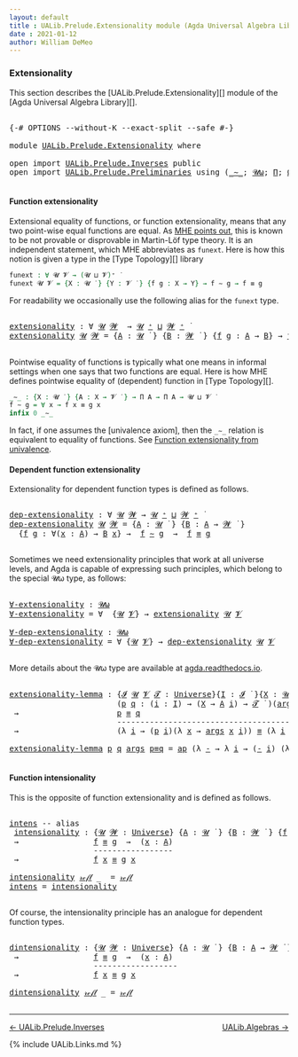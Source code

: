 ```yaml
---
layout: default
title : UALib.Prelude.Extensionality module (Agda Universal Algebra Library)
date : 2021-01-12
author: William DeMeo
---
```



### <a id="extensionality">Extensionality</a>

This section describes the [UALib.Prelude.Extensionality][] module of the [Agda Universal Algebra Library][].

<pre class="Agda">

<a id="316" class="Symbol">{-#</a> <a id="320" class="Keyword">OPTIONS</a> <a id="328" class="Pragma">--without-K</a> <a id="340" class="Pragma">--exact-split</a> <a id="354" class="Pragma">--safe</a> <a id="361" class="Symbol">#-}</a>

<a id="366" class="Keyword">module</a> <a id="373" href="UALib.Prelude.Extensionality.html" class="Module">UALib.Prelude.Extensionality</a> <a id="402" class="Keyword">where</a>

<a id="409" class="Keyword">open</a> <a id="414" class="Keyword">import</a> <a id="421" href="UALib.Prelude.Inverses.html" class="Module">UALib.Prelude.Inverses</a> <a id="444" class="Keyword">public</a>
<a id="451" class="Keyword">open</a> <a id="456" class="Keyword">import</a> <a id="463" href="UALib.Prelude.Preliminaries.html" class="Module">UALib.Prelude.Preliminaries</a> <a id="491" class="Keyword">using</a> <a id="497" class="Symbol">(</a><a id="498" href="MGS-MLTT.html#6747" class="Function Operator">_∼_</a><a id="501" class="Symbol">;</a> <a id="503" href="universes.html#580" class="Primitive">𝓤ω</a><a id="505" class="Symbol">;</a> <a id="507" href="MGS-MLTT.html#3562" class="Function">Π</a><a id="508" class="Symbol">;</a> <a id="510" href="MGS-Powerset.html#2893" class="Function">Ω</a><a id="511" class="Symbol">;</a> <a id="513" href="MGS-Powerset.html#4551" class="Function">𝓟</a><a id="514" class="Symbol">;</a> <a id="516" href="MGS-Powerset.html#5497" class="Function">⊆-refl-consequence</a><a id="534" class="Symbol">;</a> <a id="536" href="UALib.Prelude.Preliminaries.html#6269" class="Function Operator">_∈₀_</a><a id="540" class="Symbol">;</a> <a id="542" href="UALib.Prelude.Preliminaries.html#6282" class="Function Operator">_⊆₀_</a><a id="546" class="Symbol">;</a> <a id="548" href="MGS-Powerset.html#2957" class="Function Operator">_holds</a><a id="554" class="Symbol">)</a> <a id="556" class="Keyword">public</a>

</pre>




#### <a id="function-extensionality">Function extensionality</a>

Extensional equality of functions, or function extensionality, means that any two point-wise equal functions are equal. As [MHE points out](https://www.cs.bham.ac.uk/~mhe/HoTT-UF-in-Agda-Lecture-Notes/HoTT-UF-Agda.html#funextfromua), this is known to be not provable or disprovable in Martin-Löf type theory. It is an independent statement, which MHE abbreviates as `funext`.  Here is how this notion is given a type in the [Type Topology][] library

```agda
funext : ∀ 𝓤 𝓥 → (𝓤 ⊔ 𝓥)⁺ ̇
funext 𝓤 𝓥 = {X : 𝓤 ̇ } {Y : 𝓥 ̇ } {f g : X → Y} → f ∼ g → f ≡ g
```

For readability we occasionally use the following alias for the `funext` type.

<pre class="Agda">

<a id="extensionality"></a><a id="1296" href="UALib.Prelude.Extensionality.html#1296" class="Function">extensionality</a> <a id="1311" class="Symbol">:</a> <a id="1313" class="Symbol">∀</a> <a id="1315" href="UALib.Prelude.Extensionality.html#1315" class="Bound">𝓤</a> <a id="1317" href="UALib.Prelude.Extensionality.html#1317" class="Bound">𝓦</a>  <a id="1320" class="Symbol">→</a> <a id="1322" href="UALib.Prelude.Extensionality.html#1315" class="Bound">𝓤</a> <a id="1324" href="universes.html#527" class="Primitive Operator">⁺</a> <a id="1326" href="Agda.Primitive.html#636" class="Primitive Operator">⊔</a> <a id="1328" href="UALib.Prelude.Extensionality.html#1317" class="Bound">𝓦</a> <a id="1330" href="universes.html#527" class="Primitive Operator">⁺</a> <a id="1332" href="universes.html#758" class="Function Operator">̇</a>
<a id="1334" href="UALib.Prelude.Extensionality.html#1296" class="Function">extensionality</a> <a id="1349" href="UALib.Prelude.Extensionality.html#1349" class="Bound">𝓤</a> <a id="1351" href="UALib.Prelude.Extensionality.html#1351" class="Bound">𝓦</a> <a id="1353" class="Symbol">=</a> <a id="1355" class="Symbol">{</a><a id="1356" href="UALib.Prelude.Extensionality.html#1356" class="Bound">A</a> <a id="1358" class="Symbol">:</a> <a id="1360" href="UALib.Prelude.Extensionality.html#1349" class="Bound">𝓤</a> <a id="1362" href="universes.html#758" class="Function Operator">̇</a> <a id="1364" class="Symbol">}</a> <a id="1366" class="Symbol">{</a><a id="1367" href="UALib.Prelude.Extensionality.html#1367" class="Bound">B</a> <a id="1369" class="Symbol">:</a> <a id="1371" href="UALib.Prelude.Extensionality.html#1351" class="Bound">𝓦</a> <a id="1373" href="universes.html#758" class="Function Operator">̇</a> <a id="1375" class="Symbol">}</a> <a id="1377" class="Symbol">{</a><a id="1378" href="UALib.Prelude.Extensionality.html#1378" class="Bound">f</a> <a id="1380" href="UALib.Prelude.Extensionality.html#1380" class="Bound">g</a> <a id="1382" class="Symbol">:</a> <a id="1384" href="UALib.Prelude.Extensionality.html#1356" class="Bound">A</a> <a id="1386" class="Symbol">→</a> <a id="1388" href="UALib.Prelude.Extensionality.html#1367" class="Bound">B</a><a id="1389" class="Symbol">}</a> <a id="1391" class="Symbol">→</a> <a id="1393" href="UALib.Prelude.Extensionality.html#1378" class="Bound">f</a> <a id="1395" href="MGS-MLTT.html#6747" class="Function Operator">∼</a> <a id="1397" href="UALib.Prelude.Extensionality.html#1380" class="Bound">g</a> <a id="1399" class="Symbol">→</a> <a id="1401" href="UALib.Prelude.Extensionality.html#1378" class="Bound">f</a> <a id="1403" href="UALib.Prelude.Preliminaries.html#5556" class="Datatype Operator">≡</a> <a id="1405" href="UALib.Prelude.Extensionality.html#1380" class="Bound">g</a>

</pre>

Pointwise equality of functions is typically what one means in informal settings when one says that two functions are equal.  Here is how MHE defines pointwise equality of (dependent) function in [Type Topology][].

```agda
_∼_ : {X : 𝓤 ̇ } {A : X → 𝓥 ̇ } → Π A → Π A → 𝓤 ⊔ 𝓥 ̇
f ∼ g = ∀ x → f x ≡ g x
infix 0 _∼_
```

In fact, if one assumes the [univalence axiom], then the `_∼_` relation is equivalent to equality of functions.  See [Function extensionality from univalence](https://www.cs.bham.ac.uk/~mhe/HoTT-UF-in-Agda-Lecture-Notes/HoTT-UF-Agda.html#funextfromua).





#### <a id="dependent-function-extensionality">Dependent function extensionality</a>

Extensionality for dependent function types is defined as follows.

<pre class="Agda">

<a id="dep-extensionality"></a><a id="2165" href="UALib.Prelude.Extensionality.html#2165" class="Function">dep-extensionality</a> <a id="2184" class="Symbol">:</a> <a id="2186" class="Symbol">∀</a> <a id="2188" href="UALib.Prelude.Extensionality.html#2188" class="Bound">𝓤</a> <a id="2190" href="UALib.Prelude.Extensionality.html#2190" class="Bound">𝓦</a> <a id="2192" class="Symbol">→</a> <a id="2194" href="UALib.Prelude.Extensionality.html#2188" class="Bound">𝓤</a> <a id="2196" href="universes.html#527" class="Primitive Operator">⁺</a> <a id="2198" href="Agda.Primitive.html#636" class="Primitive Operator">⊔</a> <a id="2200" href="UALib.Prelude.Extensionality.html#2190" class="Bound">𝓦</a> <a id="2202" href="universes.html#527" class="Primitive Operator">⁺</a> <a id="2204" href="universes.html#758" class="Function Operator">̇</a>
<a id="2206" href="UALib.Prelude.Extensionality.html#2165" class="Function">dep-extensionality</a> <a id="2225" href="UALib.Prelude.Extensionality.html#2225" class="Bound">𝓤</a> <a id="2227" href="UALib.Prelude.Extensionality.html#2227" class="Bound">𝓦</a> <a id="2229" class="Symbol">=</a> <a id="2231" class="Symbol">{</a><a id="2232" href="UALib.Prelude.Extensionality.html#2232" class="Bound">A</a> <a id="2234" class="Symbol">:</a> <a id="2236" href="UALib.Prelude.Extensionality.html#2225" class="Bound">𝓤</a> <a id="2238" href="universes.html#758" class="Function Operator">̇</a> <a id="2240" class="Symbol">}</a> <a id="2242" class="Symbol">{</a><a id="2243" href="UALib.Prelude.Extensionality.html#2243" class="Bound">B</a> <a id="2245" class="Symbol">:</a> <a id="2247" href="UALib.Prelude.Extensionality.html#2232" class="Bound">A</a> <a id="2249" class="Symbol">→</a> <a id="2251" href="UALib.Prelude.Extensionality.html#2227" class="Bound">𝓦</a> <a id="2253" href="universes.html#758" class="Function Operator">̇</a> <a id="2255" class="Symbol">}</a>
  <a id="2259" class="Symbol">{</a><a id="2260" href="UALib.Prelude.Extensionality.html#2260" class="Bound">f</a> <a id="2262" href="UALib.Prelude.Extensionality.html#2262" class="Bound">g</a> <a id="2264" class="Symbol">:</a> <a id="2266" class="Symbol">∀(</a><a id="2268" href="UALib.Prelude.Extensionality.html#2268" class="Bound">x</a> <a id="2270" class="Symbol">:</a> <a id="2272" href="UALib.Prelude.Extensionality.html#2232" class="Bound">A</a><a id="2273" class="Symbol">)</a> <a id="2275" class="Symbol">→</a> <a id="2277" href="UALib.Prelude.Extensionality.html#2243" class="Bound">B</a> <a id="2279" href="UALib.Prelude.Extensionality.html#2268" class="Bound">x</a><a id="2280" class="Symbol">}</a> <a id="2282" class="Symbol">→</a>  <a id="2285" href="UALib.Prelude.Extensionality.html#2260" class="Bound">f</a> <a id="2287" href="MGS-MLTT.html#6747" class="Function Operator">∼</a> <a id="2289" href="UALib.Prelude.Extensionality.html#2262" class="Bound">g</a>  <a id="2292" class="Symbol">→</a>  <a id="2295" href="UALib.Prelude.Extensionality.html#2260" class="Bound">f</a> <a id="2297" href="UALib.Prelude.Preliminaries.html#5556" class="Datatype Operator">≡</a> <a id="2299" href="UALib.Prelude.Extensionality.html#2262" class="Bound">g</a>

</pre>

Sometimes we need extensionality principles that work at all universe levels, and Agda is capable of expressing such principles, which belong to the special 𝓤ω type, as follows:

<pre class="Agda">

<a id="∀-extensionality"></a><a id="2507" href="UALib.Prelude.Extensionality.html#2507" class="Function">∀-extensionality</a> <a id="2524" class="Symbol">:</a> <a id="2526" href="universes.html#580" class="Primitive">𝓤ω</a>
<a id="2529" href="UALib.Prelude.Extensionality.html#2507" class="Function">∀-extensionality</a> <a id="2546" class="Symbol">=</a> <a id="2548" class="Symbol">∀</a>  <a id="2551" class="Symbol">{</a><a id="2552" href="UALib.Prelude.Extensionality.html#2552" class="Bound">𝓤</a> <a id="2554" href="UALib.Prelude.Extensionality.html#2554" class="Bound">𝓥</a><a id="2555" class="Symbol">}</a> <a id="2557" class="Symbol">→</a> <a id="2559" href="UALib.Prelude.Extensionality.html#1296" class="Function">extensionality</a> <a id="2574" href="UALib.Prelude.Extensionality.html#2552" class="Bound">𝓤</a> <a id="2576" href="UALib.Prelude.Extensionality.html#2554" class="Bound">𝓥</a>

<a id="∀-dep-extensionality"></a><a id="2579" href="UALib.Prelude.Extensionality.html#2579" class="Function">∀-dep-extensionality</a> <a id="2600" class="Symbol">:</a> <a id="2602" href="universes.html#580" class="Primitive">𝓤ω</a>
<a id="2605" href="UALib.Prelude.Extensionality.html#2579" class="Function">∀-dep-extensionality</a> <a id="2626" class="Symbol">=</a> <a id="2628" class="Symbol">∀</a> <a id="2630" class="Symbol">{</a><a id="2631" href="UALib.Prelude.Extensionality.html#2631" class="Bound">𝓤</a> <a id="2633" href="UALib.Prelude.Extensionality.html#2633" class="Bound">𝓥</a><a id="2634" class="Symbol">}</a> <a id="2636" class="Symbol">→</a> <a id="2638" href="UALib.Prelude.Extensionality.html#2165" class="Function">dep-extensionality</a> <a id="2657" href="UALib.Prelude.Extensionality.html#2631" class="Bound">𝓤</a> <a id="2659" href="UALib.Prelude.Extensionality.html#2633" class="Bound">𝓥</a>

</pre>

More details about the 𝓤ω type are available at [agda.readthedocs.io](https://agda.readthedocs.io/en/latest/language/universe-levels.html#expressions-of-kind-set).


<pre class="Agda">

<a id="extensionality-lemma"></a><a id="2854" href="UALib.Prelude.Extensionality.html#2854" class="Function">extensionality-lemma</a> <a id="2875" class="Symbol">:</a> <a id="2877" class="Symbol">{</a><a id="2878" href="UALib.Prelude.Extensionality.html#2878" class="Bound">𝓘</a> <a id="2880" href="UALib.Prelude.Extensionality.html#2880" class="Bound">𝓤</a> <a id="2882" href="UALib.Prelude.Extensionality.html#2882" class="Bound">𝓥</a> <a id="2884" href="UALib.Prelude.Extensionality.html#2884" class="Bound">𝓣</a> <a id="2886" class="Symbol">:</a> <a id="2888" href="universes.html#551" class="Postulate">Universe</a><a id="2896" class="Symbol">}{</a><a id="2898" href="UALib.Prelude.Extensionality.html#2898" class="Bound">I</a> <a id="2900" class="Symbol">:</a> <a id="2902" href="UALib.Prelude.Extensionality.html#2878" class="Bound">𝓘</a> <a id="2904" href="universes.html#758" class="Function Operator">̇</a> <a id="2906" class="Symbol">}{</a><a id="2908" href="UALib.Prelude.Extensionality.html#2908" class="Bound">X</a> <a id="2910" class="Symbol">:</a> <a id="2912" href="UALib.Prelude.Extensionality.html#2880" class="Bound">𝓤</a> <a id="2914" href="universes.html#758" class="Function Operator">̇</a> <a id="2916" class="Symbol">}{</a><a id="2918" href="UALib.Prelude.Extensionality.html#2918" class="Bound">A</a> <a id="2920" class="Symbol">:</a> <a id="2922" href="UALib.Prelude.Extensionality.html#2898" class="Bound">I</a> <a id="2924" class="Symbol">→</a> <a id="2926" href="UALib.Prelude.Extensionality.html#2882" class="Bound">𝓥</a> <a id="2928" href="universes.html#758" class="Function Operator">̇</a> <a id="2930" class="Symbol">}</a>
                       <a id="2955" class="Symbol">(</a><a id="2956" href="UALib.Prelude.Extensionality.html#2956" class="Bound">p</a> <a id="2958" href="UALib.Prelude.Extensionality.html#2958" class="Bound">q</a> <a id="2960" class="Symbol">:</a> <a id="2962" class="Symbol">(</a><a id="2963" href="UALib.Prelude.Extensionality.html#2963" class="Bound">i</a> <a id="2965" class="Symbol">:</a> <a id="2967" href="UALib.Prelude.Extensionality.html#2898" class="Bound">I</a><a id="2968" class="Symbol">)</a> <a id="2970" class="Symbol">→</a> <a id="2972" class="Symbol">(</a><a id="2973" href="UALib.Prelude.Extensionality.html#2908" class="Bound">X</a> <a id="2975" class="Symbol">→</a> <a id="2977" href="UALib.Prelude.Extensionality.html#2918" class="Bound">A</a> <a id="2979" href="UALib.Prelude.Extensionality.html#2963" class="Bound">i</a><a id="2980" class="Symbol">)</a> <a id="2982" class="Symbol">→</a> <a id="2984" href="UALib.Prelude.Extensionality.html#2884" class="Bound">𝓣</a> <a id="2986" href="universes.html#758" class="Function Operator">̇</a> <a id="2988" class="Symbol">)(</a><a id="2990" href="UALib.Prelude.Extensionality.html#2990" class="Bound">args</a> <a id="2995" class="Symbol">:</a> <a id="2997" href="UALib.Prelude.Extensionality.html#2908" class="Bound">X</a> <a id="2999" class="Symbol">→</a> <a id="3001" class="Symbol">(</a><a id="3002" href="MGS-MLTT.html#3562" class="Function">Π</a> <a id="3004" href="UALib.Prelude.Extensionality.html#2918" class="Bound">A</a><a id="3005" class="Symbol">))</a>
 <a id="3009" class="Symbol">→</a>                     <a id="3031" href="UALib.Prelude.Extensionality.html#2956" class="Bound">p</a> <a id="3033" href="UALib.Prelude.Preliminaries.html#5556" class="Datatype Operator">≡</a> <a id="3035" href="UALib.Prelude.Extensionality.html#2958" class="Bound">q</a>
                       <a id="3060" class="Comment">-------------------------------------------------------------</a>
 <a id="3123" class="Symbol">→</a>                     <a id="3145" class="Symbol">(λ</a> <a id="3148" href="UALib.Prelude.Extensionality.html#3148" class="Bound">i</a> <a id="3150" class="Symbol">→</a> <a id="3152" class="Symbol">(</a><a id="3153" href="UALib.Prelude.Extensionality.html#2956" class="Bound">p</a> <a id="3155" href="UALib.Prelude.Extensionality.html#3148" class="Bound">i</a><a id="3156" class="Symbol">)(λ</a> <a id="3160" href="UALib.Prelude.Extensionality.html#3160" class="Bound">x</a> <a id="3162" class="Symbol">→</a> <a id="3164" href="UALib.Prelude.Extensionality.html#2990" class="Bound">args</a> <a id="3169" href="UALib.Prelude.Extensionality.html#3160" class="Bound">x</a> <a id="3171" href="UALib.Prelude.Extensionality.html#3148" class="Bound">i</a><a id="3172" class="Symbol">))</a> <a id="3175" href="UALib.Prelude.Preliminaries.html#5556" class="Datatype Operator">≡</a> <a id="3177" class="Symbol">(λ</a> <a id="3180" href="UALib.Prelude.Extensionality.html#3180" class="Bound">i</a> <a id="3182" class="Symbol">→</a> <a id="3184" class="Symbol">(</a><a id="3185" href="UALib.Prelude.Extensionality.html#2958" class="Bound">q</a> <a id="3187" href="UALib.Prelude.Extensionality.html#3180" class="Bound">i</a><a id="3188" class="Symbol">)(λ</a> <a id="3192" href="UALib.Prelude.Extensionality.html#3192" class="Bound">x</a> <a id="3194" class="Symbol">→</a> <a id="3196" href="UALib.Prelude.Extensionality.html#2990" class="Bound">args</a> <a id="3201" href="UALib.Prelude.Extensionality.html#3192" class="Bound">x</a> <a id="3203" href="UALib.Prelude.Extensionality.html#3180" class="Bound">i</a><a id="3204" class="Symbol">))</a>

<a id="3208" href="UALib.Prelude.Extensionality.html#2854" class="Function">extensionality-lemma</a> <a id="3229" href="UALib.Prelude.Extensionality.html#3229" class="Bound">p</a> <a id="3231" href="UALib.Prelude.Extensionality.html#3231" class="Bound">q</a> <a id="3233" href="UALib.Prelude.Extensionality.html#3233" class="Bound">args</a> <a id="3238" href="UALib.Prelude.Extensionality.html#3238" class="Bound">p≡q</a> <a id="3242" class="Symbol">=</a> <a id="3244" href="MGS-MLTT.html#6613" class="Function">ap</a> <a id="3247" class="Symbol">(λ</a> <a id="3250" href="UALib.Prelude.Extensionality.html#3250" class="Bound">-</a> <a id="3252" class="Symbol">→</a> <a id="3254" class="Symbol">λ</a> <a id="3256" href="UALib.Prelude.Extensionality.html#3256" class="Bound">i</a> <a id="3258" class="Symbol">→</a> <a id="3260" class="Symbol">(</a><a id="3261" href="UALib.Prelude.Extensionality.html#3250" class="Bound">-</a> <a id="3263" href="UALib.Prelude.Extensionality.html#3256" class="Bound">i</a><a id="3264" class="Symbol">)</a> <a id="3266" class="Symbol">(λ</a> <a id="3269" href="UALib.Prelude.Extensionality.html#3269" class="Bound">x</a> <a id="3271" class="Symbol">→</a> <a id="3273" href="UALib.Prelude.Extensionality.html#3233" class="Bound">args</a> <a id="3278" href="UALib.Prelude.Extensionality.html#3269" class="Bound">x</a> <a id="3280" href="UALib.Prelude.Extensionality.html#3256" class="Bound">i</a><a id="3281" class="Symbol">))</a> <a id="3284" href="UALib.Prelude.Extensionality.html#3238" class="Bound">p≡q</a>

</pre>




#### <a id="function-intensionality">Function intensionality</a>

This is the opposite of function extensionality and is defined as follows.

<pre class="Agda">

<a id="intens"></a><a id="3460" href="UALib.Prelude.Extensionality.html#3460" class="Function">intens</a> <a id="3467" class="Comment">-- alias</a>
 <a id="intensionality"></a><a id="3477" href="UALib.Prelude.Extensionality.html#3477" class="Function">intensionality</a> <a id="3492" class="Symbol">:</a> <a id="3494" class="Symbol">{</a><a id="3495" href="UALib.Prelude.Extensionality.html#3495" class="Bound">𝓤</a> <a id="3497" href="UALib.Prelude.Extensionality.html#3497" class="Bound">𝓦</a> <a id="3499" class="Symbol">:</a> <a id="3501" href="universes.html#551" class="Postulate">Universe</a><a id="3509" class="Symbol">}</a> <a id="3511" class="Symbol">{</a><a id="3512" href="UALib.Prelude.Extensionality.html#3512" class="Bound">A</a> <a id="3514" class="Symbol">:</a> <a id="3516" href="UALib.Prelude.Extensionality.html#3495" class="Bound">𝓤</a> <a id="3518" href="universes.html#758" class="Function Operator">̇</a> <a id="3520" class="Symbol">}</a> <a id="3522" class="Symbol">{</a><a id="3523" href="UALib.Prelude.Extensionality.html#3523" class="Bound">B</a> <a id="3525" class="Symbol">:</a> <a id="3527" href="UALib.Prelude.Extensionality.html#3497" class="Bound">𝓦</a> <a id="3529" href="universes.html#758" class="Function Operator">̇</a> <a id="3531" class="Symbol">}</a> <a id="3533" class="Symbol">{</a><a id="3534" href="UALib.Prelude.Extensionality.html#3534" class="Bound">f</a> <a id="3536" href="UALib.Prelude.Extensionality.html#3536" class="Bound">g</a> <a id="3538" class="Symbol">:</a> <a id="3540" href="UALib.Prelude.Extensionality.html#3512" class="Bound">A</a> <a id="3542" class="Symbol">→</a> <a id="3544" href="UALib.Prelude.Extensionality.html#3523" class="Bound">B</a><a id="3545" class="Symbol">}</a>
 <a id="3548" class="Symbol">→</a>                <a id="3565" href="UALib.Prelude.Extensionality.html#3534" class="Bound">f</a> <a id="3567" href="UALib.Prelude.Preliminaries.html#5556" class="Datatype Operator">≡</a> <a id="3569" href="UALib.Prelude.Extensionality.html#3536" class="Bound">g</a>  <a id="3572" class="Symbol">→</a>  <a id="3575" class="Symbol">(</a><a id="3576" href="UALib.Prelude.Extensionality.html#3576" class="Bound">x</a> <a id="3578" class="Symbol">:</a> <a id="3580" href="UALib.Prelude.Extensionality.html#3512" class="Bound">A</a><a id="3581" class="Symbol">)</a>
                  <a id="3601" class="Comment">-----------------</a>
 <a id="3620" class="Symbol">→</a>                <a id="3637" href="UALib.Prelude.Extensionality.html#3534" class="Bound">f</a> <a id="3639" href="UALib.Prelude.Extensionality.html#3576" class="Bound">x</a> <a id="3641" href="UALib.Prelude.Preliminaries.html#5556" class="Datatype Operator">≡</a> <a id="3643" href="UALib.Prelude.Extensionality.html#3536" class="Bound">g</a> <a id="3645" href="UALib.Prelude.Extensionality.html#3576" class="Bound">x</a>

<a id="3648" href="UALib.Prelude.Extensionality.html#3477" class="Function">intensionality</a> <a id="3663" href="UALib.Prelude.Preliminaries.html#5570" class="InductiveConstructor">𝓇ℯ𝒻𝓁</a> <a id="3668" class="Symbol">_</a>  <a id="3671" class="Symbol">=</a> <a id="3673" href="UALib.Prelude.Preliminaries.html#5570" class="InductiveConstructor">𝓇ℯ𝒻𝓁</a>
<a id="3678" href="UALib.Prelude.Extensionality.html#3460" class="Function">intens</a> <a id="3685" class="Symbol">=</a> <a id="3687" href="UALib.Prelude.Extensionality.html#3477" class="Function">intensionality</a>

</pre>

Of course, the intensionality principle has an analogue for dependent function types.

<pre class="Agda">

<a id="dintensionality"></a><a id="3816" href="UALib.Prelude.Extensionality.html#3816" class="Function">dintensionality</a> <a id="3832" class="Symbol">:</a> <a id="3834" class="Symbol">{</a><a id="3835" href="UALib.Prelude.Extensionality.html#3835" class="Bound">𝓤</a> <a id="3837" href="UALib.Prelude.Extensionality.html#3837" class="Bound">𝓦</a> <a id="3839" class="Symbol">:</a> <a id="3841" href="universes.html#551" class="Postulate">Universe</a><a id="3849" class="Symbol">}</a> <a id="3851" class="Symbol">{</a><a id="3852" href="UALib.Prelude.Extensionality.html#3852" class="Bound">A</a> <a id="3854" class="Symbol">:</a> <a id="3856" href="UALib.Prelude.Extensionality.html#3835" class="Bound">𝓤</a> <a id="3858" href="universes.html#758" class="Function Operator">̇</a> <a id="3860" class="Symbol">}</a> <a id="3862" class="Symbol">{</a><a id="3863" href="UALib.Prelude.Extensionality.html#3863" class="Bound">B</a> <a id="3865" class="Symbol">:</a> <a id="3867" href="UALib.Prelude.Extensionality.html#3852" class="Bound">A</a> <a id="3869" class="Symbol">→</a> <a id="3871" href="UALib.Prelude.Extensionality.html#3837" class="Bound">𝓦</a> <a id="3873" href="universes.html#758" class="Function Operator">̇</a> <a id="3875" class="Symbol">}</a> <a id="3877" class="Symbol">{</a><a id="3878" href="UALib.Prelude.Extensionality.html#3878" class="Bound">f</a> <a id="3880" href="UALib.Prelude.Extensionality.html#3880" class="Bound">g</a> <a id="3882" class="Symbol">:</a> <a id="3884" class="Symbol">(</a><a id="3885" href="UALib.Prelude.Extensionality.html#3885" class="Bound">x</a> <a id="3887" class="Symbol">:</a> <a id="3889" href="UALib.Prelude.Extensionality.html#3852" class="Bound">A</a><a id="3890" class="Symbol">)</a> <a id="3892" class="Symbol">→</a> <a id="3894" href="UALib.Prelude.Extensionality.html#3863" class="Bound">B</a> <a id="3896" href="UALib.Prelude.Extensionality.html#3885" class="Bound">x</a><a id="3897" class="Symbol">}</a>
 <a id="3900" class="Symbol">→</a>                <a id="3917" href="UALib.Prelude.Extensionality.html#3878" class="Bound">f</a> <a id="3919" href="UALib.Prelude.Preliminaries.html#5556" class="Datatype Operator">≡</a> <a id="3921" href="UALib.Prelude.Extensionality.html#3880" class="Bound">g</a>  <a id="3924" class="Symbol">→</a>  <a id="3927" class="Symbol">(</a><a id="3928" href="UALib.Prelude.Extensionality.html#3928" class="Bound">x</a> <a id="3930" class="Symbol">:</a> <a id="3932" href="UALib.Prelude.Extensionality.html#3852" class="Bound">A</a><a id="3933" class="Symbol">)</a>
                  <a id="3953" class="Comment">------------------</a>
 <a id="3973" class="Symbol">→</a>                <a id="3990" href="UALib.Prelude.Extensionality.html#3878" class="Bound">f</a> <a id="3992" href="UALib.Prelude.Extensionality.html#3928" class="Bound">x</a> <a id="3994" href="UALib.Prelude.Preliminaries.html#5556" class="Datatype Operator">≡</a> <a id="3996" href="UALib.Prelude.Extensionality.html#3880" class="Bound">g</a> <a id="3998" href="UALib.Prelude.Extensionality.html#3928" class="Bound">x</a>

<a id="4001" href="UALib.Prelude.Extensionality.html#3816" class="Function">dintensionality</a> <a id="4017" href="UALib.Prelude.Preliminaries.html#5570" class="InductiveConstructor">𝓇ℯ𝒻𝓁</a> <a id="4022" class="Symbol">_</a> <a id="4024" class="Symbol">=</a> <a id="4026" href="UALib.Prelude.Preliminaries.html#5570" class="InductiveConstructor">𝓇ℯ𝒻𝓁</a>

</pre>




-------------------------------------

[← UALib.Prelude.Inverses](UALib.Prelude.Inverses.html)
<span style="float:right;">[UALib.Algebras →](UALib.Algebras.html)</span>

{% include UALib.Links.md %}
